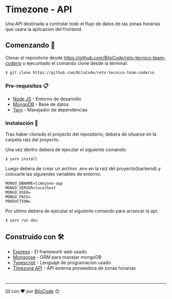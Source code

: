 # Timezone - API

Una API destinada a controlar todo el flujo de datos de las zonas horarias que usara la aplicacion del frontend.

## Comenzando 🚀

Clonar el repositorio desde https://github.com/BiloCode/reto-tecnico-team-coderio o ejecuntado el comando clone desde la terminal:

````ssh
$ git clone https://github.com/BiloCode/reto-tecnico-team-coderio
````

### Pre-requisitos 📋

* [Node JS](https://nodejs.org/en/) - Entorno de desarrollo
* [MongoDB](https://www.mongodb.com/es) - Base de datos
* [Yarn](https://yarnpkg.com) - Manejador de dependencias

### Instalación 🔧

Tras haber clonado el proyecto del repositorio, debera de situarse en la carpeta raiz del proyecto.

Una vez dentro debera de ejecutar el siguiente comando:
```ssh
$ yarn install
```

Luego debera de crear un archivo .env en la raiz del proyecto(backend) y colocarle las siguientes variables de entorno:

````
MONGO_DBNAME=timezone-app
MONGO_SERVER=localhost
MONGO_USER=
MONGO_PASS=
PRODUCTION=
````

Por ultimo debera de ejecutar el siguiente comando para arrancar la api:

````ssh
$ yarn run dev
````

## Construido con 🛠️

* [Express](https://expressjs.com/es/) - El framework web usado
* [Mongoose](https://mongoosejs.com) - ORM para manejar mongoDB
* [Typescript](https://www.typescriptlang.org) - Lenguaje de programación usado
* [Timezone API](http://worldtimeapi.org) - API externa proveedora de zonas horarias

#

---
⌨️ con ❤️ por [BiloCode](https://github.com/BiloCode) 😊 
